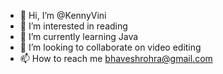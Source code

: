 - 👋 Hi, I’m @KennyVini
- 👀 I’m interested in reading 
- 🌱 I’m currently learning Java 
- 💞️ I’m looking to collaborate on video editing 
- 📫 How to reach me bhaveshrohra@gmail.com

<!---
KennyVini/KennyVini is a ✨ special ✨ repository because its `README.md` (this file) appears on your GitHub profile.
You can click the Preview link to take a look at your changes.
--->
